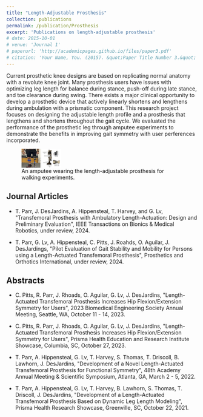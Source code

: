 ```yaml
---
title: "Length-Adjustable Prosthesis"
collection: publications
permalink: /publication/Prosthesis
excerpt: 'Publications on length-adjustable prosthesis'
# date: 2015-10-01
# venue: 'Journal 1'
# paperurl: 'http://academicpages.github.io/files/paper3.pdf'
# citation: 'Your Name, You. (2015). &quot;Paper Title Number 3.&quot; <i>Journal 1</i>. 1(3).'
---
```

Current prosthetic knee designs are based on replicating normal anatomy with a revolute knee joint. Many prosthesis users have issues with optimizing leg length for balance during stance, push-off during late stance, and toe clearance during swing. There exists a major clinical opportunity to develop a prosthetic device that actively linearly shortens and lengthens during ambulation with a prismatic component. This research project focuses on designing the adjustable length profile and a prosthesis that lengthens and shortens throughout the gait cycle. We evaluated the performance of the prosthetic leg through amputee experiments to demonstrate the benefits in improving gait symmetry with user perferences incorporated. 

<figure>
    <img align="center" width="50" height="50" src="/images/Amputee.png">
    <img align="center" width="50" height="50" src="/images/MachineDesign.png">
    <figcaption> An amputee wearing the length-adjustable prosthesis for walking experiments.</figcaption>
</figure>

<!-- 
<img align="right" width="250" height="250" src="/images/Amputee.png">
<img align="right" width="250" height="250" src="/images/MachineDesign.png"> -->

Journal Articles
---
* T. Parr, J. DesJardins, A. Hippensteal, T. Harvey, and G. Lv, "Transfemoral Prosthesis with Ambulatory Length-Actuation: Design and Preliminary Evaluation", IEEE Transactions on Bionics & Medical Robotics, under review, 2024. 

* T. Parr, G. Lv, A. Hippensteal, C. Pitts, J. Roahds, O. Aguilar, J. DesJardings, "Pilot Evaluation of Gait Stability and Mobility for Persons using a Length-Actuated Transfemoral Prosthesis", Prosthetics and Orthotics International, under review, 2024. 

Abstracts
---
* C. Pitts, R. Parr, J. Rhoads, O. Aguilar, G. Lv, J. DesJardins, "Length-Actuated Transfemoral Prosthesis Increases Hip Flexion/Extension Symmetry for Users", 2023 Biomedical Engineering Society Annual Meeting, Seattle, WA, October 11 - 14, 2023. 

* C. Pitts, R. Parr, J. Rhoads, O. Aguilar, G. Lv, J. DesJardins, "Length-Actuated Transfemoral Prosthesis Increases Hip Flexion/Extension Symmetry for Users", Prisma Health Education and Research Institute Showcase, Columbia, SC, October 27, 2023.

* T. Parr, A. Hippensteal, G. Lv, T. Harvey, S. Thomas, T. Driscoll, B. Lawhorn, J. DesJardins, "Development of a Novel Length-Actuated Transfemoral Prosthesis for Functional Symmetry", 48th Academy Annual Meeting & Scientific Symposium, Atlanta, GA, March 2 - 5, 2022.

* T. Parr, A. Hippensteal, G. Lv, T. Harvey, B. Lawhorn, S. Thomas, T. Driscoll, J. DesJardins, "Development of a Length-Actuated Transfemoral Prosthesis Based on Dynamic Leg Length Modeling", Prisma Health Research Showcase, Greenville, SC, October 22, 2021.

